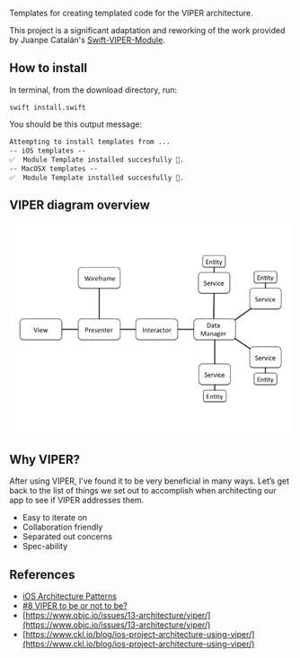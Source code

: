 
Templates for creating templated code for the VIPER architecture. 

This project is a significant adaptation and reworking of the work provided by Juanpe Catalán's [Swift-VIPER-Module](https://github.com/Juanpe/Swift-VIPER-Module).

## How to install

In terminal, from the download directory, run:
```
swift install.swift
```

You should be this output message:

	Attempting to install templates from ...
	-- iOS templates --
	✅  Module Template installed succesfully 🎉.
	-- MacOSX templates --
	✅  Module Template installed succesfully 🎉.


## VIPER diagram overview
![Preview](/assets/viper_diagram.png)

## Why VIPER?
After using VIPER, I've found it to be very beneficial in many ways. Let’s get back to the list of things we set out to accomplish when architecting our app to see if VIPER addresses them.

- Easy to iterate on
- Collaboration friendly
- Separated out concerns
- Spec-ability

## References
- [iOS Architecture Patterns](https://medium.com/ios-os-x-development/ios-architecture-patterns-ecba4c38de52#.ba7q8dcih)
- [#8 VIPER to be or not to be?](https://swifting.io/blog/2016/03/07/8-viper-to-be-or-not-to-be/)
- [https://www.objc.io/issues/13-architecture/viper/](https://www.objc.io/issues/13-architecture/viper/)
- [https://www.ckl.io/blog/ios-project-architecture-using-viper/](https://www.ckl.io/blog/ios-project-architecture-using-viper/)
